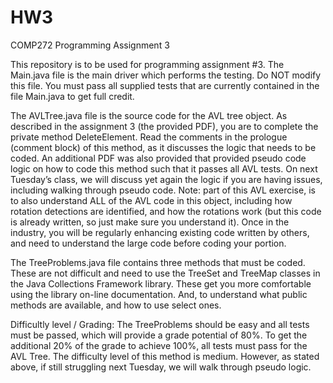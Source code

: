 # HW3
COMP272 Programming Assignment 3

This repository is to be used for programming assignment #3. The Main.java file is the main driver which performs the testing. Do NOT modify this file. You must pass all supplied tests that are currently contained in the file Main.java to get full credit.

The AVLTree.java file is the source code for the AVL tree object. As described in the assignment 3 (the provided PDF), you are to complete the private method DeleteElement. Read the comments in the prologue (comment block) of this method, as it discusses the logic that needs to be coded. An additional PDF was also provided that provided pseudo code logic on how to code this method such that it passes all AVL tests. On next Tuesday’s class, we will discuss yet again the logic if you are having issues, including walking through pseudo code. Note: part of this AVL exercise, is to also understand ALL of the AVL code in this object, including how rotation detections are identified, and how the rotations work (but this code is already written, so just make sure you understand it). Once in the industry, you will be regularly enhancing existing code written by others, and need to understand the large code before coding your portion.

The TreeProblems.java file contains three methods that must be coded. These are not difficult and need to use the TreeSet and TreeMap classes in the Java Collections Framework library. These get you more comfortable using the library on-line documentation. And, to understand what public methods are available, and how to use select ones.

Difficultly level / Grading: The TreeProblems should be easy and all tests must be passed, which will provide a grade potential of 80%. To get the additional 20% of the grade to achieve 100%, all tests must pass for the AVL Tree. The difficulty level of this method is medium. However, as stated above, if still struggling next Tuesday, we will walk through pseudo logic.